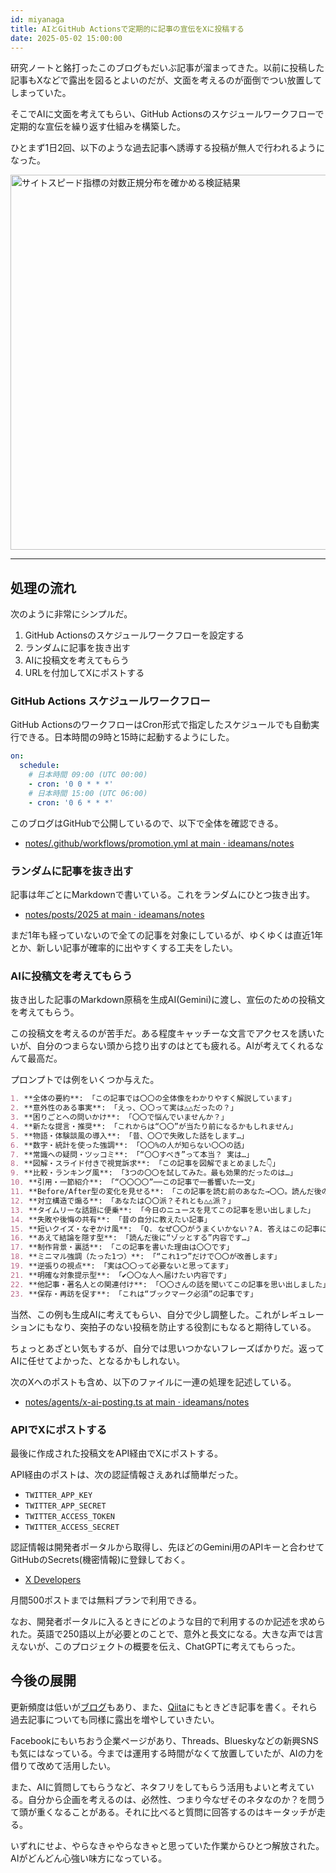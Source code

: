 ```yaml
---
id: miyanaga
title: AIとGitHub Actionsで定期的に記事の宣伝をXに投稿する
date: 2025-05-02 15:00:00
---
```


研究ノートと銘打ったこのブログもだいぶ記事が溜まってきた。以前に投稿した記事もXなどで露出を図るとよいのだが、文面を考えるのが面倒でつい放置してしまっていた。

そこでAIに文面を考えてもらい、GitHub Actionsのスケジュールワークフローで定期的な宣伝を繰り返す仕組みを構築した。

ひとまず1日2回、以下のような過去記事へ誘導する投稿が無人で行われるようになった。

<img src="https://assets.ideamans.com/miyanaga/images/2025/05/site-speed-lognormal-distribution-verification.png" alt="サイトスピード指標の対数正規分布を確かめる検証結果" width="600" />

---

## 処理の流れ

次のように非常にシンプルだ。

1. GitHub Actionsのスケジュールワークフローを設定する
2. ランダムに記事を抜き出す
3. AIに投稿文を考えてもらう
4. URLを付加してXにポストする

### GitHub Actions スケジュールワークフロー

GitHub ActionsのワークフローはCron形式で指定したスケジュールでも自動実行できる。日本時間の9時と15時に起動するようにした。

```yaml
on:
  schedule:
    # 日本時間 09:00 (UTC 00:00)
    - cron: '0 0 * * *'
    # 日本時間 15:00 (UTC 06:00)
    - cron: '0 6 * * *'
```

このブログはGitHubで公開しているので、以下で全体を確認できる。

- [notes/.github/workflows/promotion.yml at main · ideamans/notes](https://github.com/ideamans/notes/blob/main/.github/workflows/promotion.yml)

### ランダムに記事を抜き出す

記事は年ごとにMarkdownで書いている。これをランダムにひとつ抜き出す。

- [notes/posts/2025 at main · ideamans/notes](https://github.com/ideamans/notes/tree/main/posts/2025)

まだ1年も経っていないので全ての記事を対象にしているが、ゆくゆくは直近1年とか、新しい記事が確率的に出やすくする工夫をしたい。

### AIに投稿文を考えてもらう

抜き出した記事のMarkdown原稿を生成AI(Gemini)に渡し、宣伝のための投稿文を考えてもらう。

この投稿文を考えるのが苦手だ。ある程度キャッチーな文言でアクセスを誘いたいが、自分のつまらない頭から捻り出すのはとても疲れる。AIが考えてくれるなんて最高だ。

プロンプトでは例をいくつか与えた。

```markdown
1. **全体の要約**: 「この記事では〇〇の全体像をわかりやすく解説しています」
2. **意外性のある事実**: 「えっ、〇〇って実は△△だったの？」
3. **困りごとへの問いかけ**: 「〇〇で悩んでいませんか？」
4. **新たな提言・推奨**: 「これからは“〇〇”が当たり前になるかもしれません」
5. **物語・体験談風の導入**: 「昔、〇〇で失敗した話をします…」
6. **数字・統計を使った強調**: 「〇〇%の人が知らない〇〇の話」
7. **常識への疑問・ツッコミ**: 「“〇〇すべき”って本当？ 実は…」
8. **図解・スライド付きで視覚訴求**: 「この記事を図解でまとめました👇」
9. **比較・ランキング風**: 「3つの〇〇を試してみた。最も効果的だったのは…」
10. **引用・一節紹介**: 「“〇〇〇〇”──この記事で一番響いた一文」
11. **Before/After型の変化を見せる**: 「この記事を読む前のあなた→〇〇。読んだ後のあなた→△△」
12. **対立構造で煽る**: 「あなたは〇〇派？それとも△△派？」
13. **タイムリーな話題に便乗**: 「今日のニュースを見てこの記事を思い出しました」
14. **失敗や後悔の共有**: 「昔の自分に教えたい記事」
15. **短いクイズ・なぞかけ風**: 「Q. なぜ〇〇がうまくいかない？A. 答えはこの記事に👇」
16. **あえて結論を隠す型**: 「読んだ後に“ゾッとする”内容です…」
17. **制作背景・裏話**: 「この記事を書いた理由は〇〇です」
18. **ミニマル強調（たった1つ）**: 「“これ1つ”だけで〇〇が改善します」
19. **逆張りの視点**: 「実は〇〇って必要ないと思ってます」
21. **明確な対象提示型**: 「✔〇〇な人へ届けたい内容です」
22. **他記事・著名人との関連付け**: 「〇〇さんの話を聞いてこの記事を思い出しました」
23. **保存・再訪を促す**: 「これは“ブックマーク必須”の記事です」
```

当然、この例も生成AIに考えてもらい、自分で少し調整した。これがレギュレーションにもなり、突拍子のない投稿を防止する役割にもなると期待している。

ちょっとあざとい気もするが、自分では思いつかないフレーズばかりだ。返ってAIに任せてよかった、となるかもしれない。

次のXへのポストも含め、以下のファイルに一連の処理を記述している。

- [notes/agents/x-ai-posting.ts at main · ideamans/notes](https://github.com/ideamans/notes/blob/main/agents/x-ai-posting.ts#L72)

### APIでXにポストする

最後に作成された投稿文をAPI経由でXにポストする。

API経由のポストは、次の認証情報さえあれば簡単だった。

- `TWITTER_APP_KEY`
- `TWITTER_APP_SECRET`
- `TWITTER_ACCESS_TOKEN`
- `TWITTER_ACCESS_SECRET`

認証情報は開発者ポータルから取得し、先ほどのGemini用のAPIキーと合わせてGitHubのSecrets(機密情報)に登録しておく。

- [X Developers](https://developer.x.com/en/portal/dashboard)

月間500ポストまでは無料プランで利用できる。

なお、開発者ポータルに入るときにどのような目的で利用するのか記述を求められた。英語で250語以上が必要とのことで、意外と長文になる。大きな声では言えないが、このプロジェクトの概要を伝え、ChatGPTに考えてもらった。

## 今後の展開

更新頻度は低いが[ブログ](https://blog.ideamans.com/)もあり、また、[Qiita](https://qiita.com/)にもときどき記事を書く。それら過去記事についても同様に露出を増やしていきたい。

Facebookにもいちおう企業ページがあり、Threads、Blueskyなどの新興SNSも気にはなっている。今までは運用する時間がなくて放置していたが、AIの力を借りて改めて活用したい。

また、AIに質問してもらうなど、ネタフリをしてもらう活用もよいと考えている。自分から企画を考えるのは、必然性、つまり今なぜそのネタなのか？を問うて頭が重くなることがある。それに比べると質問に回答するのはキータッチが走る。

いずれにせよ、やらなきゃやらなきゃと思っていた作業からひとつ解放された。AIがどんどん心強い味方になっている。
